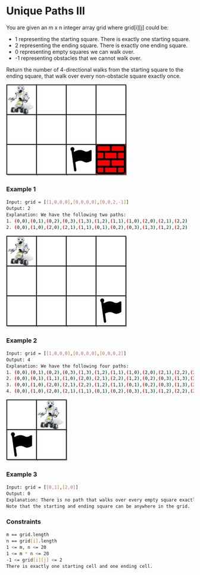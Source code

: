 # Unique Paths III

You are given an m x n integer array grid where grid[i][j] could be:

- 1 representing the starting square. There is exactly one starting square.
- 2 representing the ending square. There is exactly one ending square.
- 0 representing empty squares we can walk over.
- -1 representing obstacles that we cannot walk over.

Return the number of 4-directional walks from the starting square to the ending square, that walk over every non-obstacle square exactly once.

[![lc-unique1](lc-unique1.jpg)]()
### Example 1
```sh
Input: grid = [[1,0,0,0],[0,0,0,0],[0,0,2,-1]]
Output: 2
Explanation: We have the following two paths: 
1. (0,0),(0,1),(0,2),(0,3),(1,3),(1,2),(1,1),(1,0),(2,0),(2,1),(2,2)
2. (0,0),(1,0),(2,0),(2,1),(1,1),(0,1),(0,2),(0,3),(1,3),(1,2),(2,2)
```

[![lc-unique2](lc-unique2.jpg)]()
### Example 2
```sh
Input: grid = [[1,0,0,0],[0,0,0,0],[0,0,0,2]]
Output: 4
Explanation: We have the following four paths: 
1. (0,0),(0,1),(0,2),(0,3),(1,3),(1,2),(1,1),(1,0),(2,0),(2,1),(2,2),(2,3)
2. (0,0),(0,1),(1,1),(1,0),(2,0),(2,1),(2,2),(1,2),(0,2),(0,3),(1,3),(2,3)
3. (0,0),(1,0),(2,0),(2,1),(2,2),(1,2),(1,1),(0,1),(0,2),(0,3),(1,3),(2,3)
4. (0,0),(1,0),(2,0),(2,1),(1,1),(0,1),(0,2),(0,3),(1,3),(1,2),(2,2),(2,3)
```

[![lc-unique2](lc-unique3-.jpg)]()
### Example 3
```sh
Input: grid = [[0,1],[2,0]]
Output: 0
Explanation: There is no path that walks over every empty square exactly once.
Note that the starting and ending square can be anywhere in the grid.
```

### Constraints
```sh
m == grid.length
n == grid[i].length
1 <= m, n <= 20
1 <= m * n <= 20
-1 <= grid[i][j] <= 2
There is exactly one starting cell and one ending cell.
```
